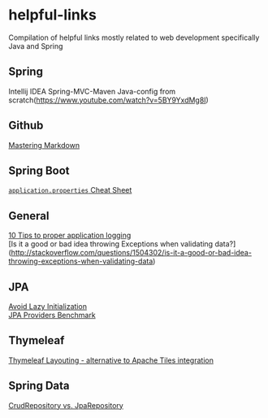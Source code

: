 # helpful-links
Compilation of helpful links mostly related to web development specifically Java and Spring

Spring
---------------
Intellij IDEA Spring-MVC-Maven Java-config from scratch(https://www.youtube.com/watch?v=5BY9YxdMg8I)

Github
---------------
[Mastering Markdown](https://guides.github.com/features/mastering-markdown/)

Spring Boot
---------------
[`application.properties` Cheat Sheet](http://docs.spring.io/spring-boot/docs/current/reference/html/common-application-properties.html)

General
--------------
[10 Tips to proper application logging](http://www.javacodegeeks.com/2011/01/10-tips-proper-application-logging.html) <br/>
[Is it a good or bad idea throwing Exceptions when validating data?] (http://stackoverflow.com/questions/1504302/is-it-a-good-or-bad-idea-throwing-exceptions-when-validating-data)

JPA
---------------
[Avoid Lazy Initialization](https://dzone.com/articles/avoid-lazy-jpa-collections) <br/>
[JPA Providers Benchmark](http://www.jpab.org/All/All/All.html)

Thymeleaf
---------------
[Thymeleaf Layouting - alternative to Apache Tiles integration](http://blog.codeleak.pl/2013/11/thymeleaf-template-layouts-in-spring.html)

Spring Data
---------------
[CrudRepository vs. JpaRepository](http://stackoverflow.com/questions/14014086/what-is-difference-between-crudrepository-and-jparepository-interfaces-in-spring)
